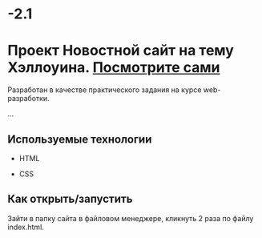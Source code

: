 # -2.1
# Проект Новостной сайт на тему Хэллоуина. [Посмотрите сами](https://juliayluanova.github.io/-2.1/)

Разработан в качестве практического задания на курсе web-разработки.

…

## Используемые технологии

* HTML

* CSS 
## Как открыть/запустить

Зайти в папку сайта в файловом менеджере, кликнуть 2 раза по файлу index.html.
